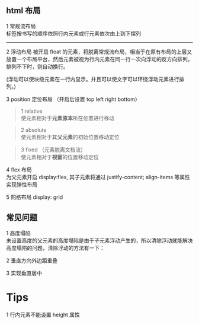 ## html 布局

1 常规流布局  
标签按书写的顺序依照行内元素或行元素依次由上到下摆列

---

2 浮动布局
被开启 float 的元素，将脱离常规流布局，相当于在原有布局的上层又放置一个布局平台，然后元素被视为行内元素在同一行一次向浮动的反方向排列，排列不下时，则自动换行。

(浮动可以使块级元素在一行内显示。并且可以使文字可以环绕浮动元素进行排列。)

3 position 定位布局 （开启后设置 top left right bottom）

> 1 relative  
> 使元素相对于**元素原本**所在位置进行移动

> 2 absolute  
> 使元素相对于其**父元素**的初始位置移动定位

> 3 fixed （元素脱离文档流）  
> 使元素相对于**视窗**的位置移动定位

4 flex 布局  
为父元素开启 display:flex, 其子元素将通过 justify-content; align-items 等属性实现弹性布局

5 网格布局 display: grid

## 常见问题

1 高度塌陷  
未设置高度的父元素的高度塌陷是由于子元素浮动产生的，所以清除浮动就能解决高度塌陷的问题，清除浮动的方法有一下：

2 垂直方向外边距重叠

3 实现垂直居中

# Tips

1 行内元素不能设置 height 属性

